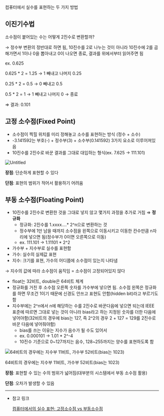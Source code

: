 컴퓨터에서 실수를 표현하는 두 가지 방법

## 이진기수법

소수점이 붙어있는 수는 어떻게 2진수로 변환할까?

→ 정수부 변환의 정반대로 하면 됨, 10진수를 2로 나누는 것이 아니라 10진수에 2를 곱해가면서 1이나 0을 뽑아내고 0이 나오면 종료, 결과를 위에서부터 읽어주면 됨

ex. 0.625

0.625 * 2 = 1.25 → 1 빼내고 나머지 0.25

0.25 * 2 = 0.5 → 0 빼내고 0.5

0.5 * 2 = 1 → 1 빼내고 나머지 0 → 종료

⇒ 결과: 0.101

## 고정 소수점(Fixed Point)

- 소수점이 찍힐 위치를 미리 정해놓고 소수를 표현하는 방식 (정수 + 소수)
- -3.141592는 부호(-) + 정수부(3) + 소수부(0.141592) 3가지 요소로 이루어져있음
- 10진수를 2진수로 바꾼 결과를 그대로 대입하는 형식(ex. 7.625 → 111.101)

![Untitled](https://s3.us-west-2.amazonaws.com/secure.notion-static.com/dfb5c5a8-2eb5-4df6-9b2a-858b90146ef8/Untitled.png?X-Amz-Algorithm=AWS4-HMAC-SHA256&X-Amz-Content-Sha256=UNSIGNED-PAYLOAD&X-Amz-Credential=AKIAT73L2G45EIPT3X45%2F20220126%2Fus-west-2%2Fs3%2Faws4_request&X-Amz-Date=20220126T130428Z&X-Amz-Expires=86400&X-Amz-Signature=7e3cf17743138a62ae29f6603f3f2ec24f8bca8ad0ef7932f39cbee6eb2b9e64&X-Amz-SignedHeaders=host&response-content-disposition=filename%20%3D%22Untitled.png%22&x-id=GetObject)

**장점**: 단순하게 표현할 수 있다

**단점**: 표현의 범위가 적어서 활용하기 어려움

## 부동 소수점(Floating Point)

- 10진수를 2진수로 변환한 것을 그대로 넣지 않고 몇가지 과정을 추가로 거침 ⇒ **정규화**
    - 정규화: 2진수를 1.xxxx....* 2^n으로 변환하는 것
    - 정수부에 1만 남을 때까지 소수점을 왼쪽으로 이동시키고 이동한 칸수만큼 n자리에 넣으면 됨(정수부가 0이면 오른쪽으로 이동)
    - ex. 111.101 → 1.11101 * 2^2
- 가수부 + 지수부로 실수를 표현함
- 가수: 실수의 실제값 표현
- 지수: 크기를 표현, 가수의 어디쯤에 소수점이 있는지 나타냄

→ 지수의 값에 따라 소수점이 움직임 = 소수점이 고정되어있지 않다

- float는 32비트, double은 64비트 체계
- 정규화를 거친 후 소수점 오른쪽 숫자를 가수부에 넣으면 됨. 소수점 왼쪽은 정규화를 하면 무조건 1이기 때문에 신경도 안쓰고 표현도 안함(hidden bit)라고 부르기도함
- 지수부에는 2^n에서 n에 해당하는 수를 2진수로 바꾼다음에 넣으면 되는데 IEEE 표준에 따르면 그대로 넣는 것이 아니라 bias라고 하는 지정된 숫자를 더한 다음에 넣어야함(32비트의 경우에 bias는 127, 즉 2^2의 경우 2 + 127 = 129를 2진수로 바꾼 다음에 넣어줘야함)
    - bias를 쓰는 이유는 지수가 음수가 될 수도 있어서
    - ex. 0.000101 → 1.01 * 2^-4
    - 10진수 기준으로 0~127까지는 음수, 128~255까지는 양수를 표현하도록 함

![64비트의 경우에는 지수부 11비트, 가수부 52비트(bias는 1023)](https://s3.us-west-2.amazonaws.com/secure.notion-static.com/b667353e-2c77-4419-a5fb-92e18aa02a32/Untitled.png?X-Amz-Algorithm=AWS4-HMAC-SHA256&X-Amz-Content-Sha256=UNSIGNED-PAYLOAD&X-Amz-Credential=AKIAT73L2G45EIPT3X45%2F20220126%2Fus-west-2%2Fs3%2Faws4_request&X-Amz-Date=20220126T130437Z&X-Amz-Expires=86400&X-Amz-Signature=aa72c8b36d5073f2c26f7bf14feb20f91ce0b620277b1ef40d401cf1783bb3e4&X-Amz-SignedHeaders=host&response-content-disposition=filename%20%3D%22Untitled.png%22&x-id=GetObject)

64비트의 경우에는 지수부 11비트, 가수부 52비트(bias는 1023)

**장점**: 표현할 수 있는 수의 범위가 넓어짐(대부분의 시스템에서 부동 소수점 활용)

**단점**: 오차가 발생할 수 있음

---

- 참고 링크
    
    [컴퓨터에서의 실수 표현: 고정소수점 vs 부동소수점](https://gsmesie692.tistory.com/94)